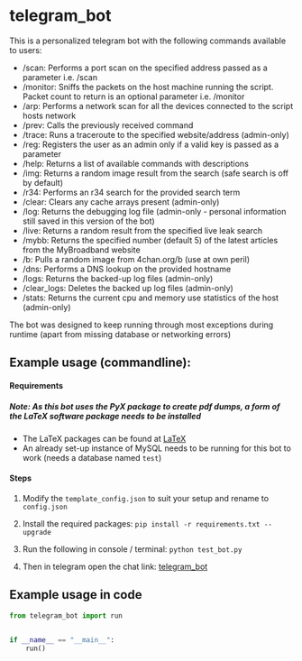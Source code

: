 # telegram_bot

This is a personalized telegram bot with the following commands available to users: 

- /scan: Performs a port scan on the specified address passed as a parameter i.e. /scan <ip address>
- /monitor: Sniffs the packets on the host machine running the script. Packet count to return is an optional parameter i.e. /monitor <number>
- /arp: Performs a network scan for all the devices connected to the script hosts network
- /prev: Calls the previously received command
- /trace: Runs a traceroute to the specified website/address (admin-only)
- /reg: Registers the user as an admin only if a valid key is passed as a parameter
- /help: Returns a list of available commands with descriptions
- /img: Returns a random image result from the search (safe search is off by default)
- /r34: Performs an r34 search for the provided search term
- /clear: Clears any cache arrays present (admin-only)
- /log: Returns the debugging log file (admin-only - personal information still saved in this version of the bot)
- /live: Returns a random result from the specified live leak search
- /mybb: Returns the specified number (default 5) of the latest articles from the MyBroadband website
- /b: Pulls a random image from 4chan.org/b (use at own peril)
- /dns: Performs a DNS lookup on the provided hostname
- /logs: Returns the backed-up log files (admin-only)
- /clear_logs: Deletes the backed up log files (admin-only)
- /stats: Returns the current cpu and memory use statistics of the host (admin-only)

The bot was designed to keep running through most exceptions during runtime (apart from missing database or networking errors)

## Example usage (commandline): 

#### Requirements
##### Note: As this bot uses the PyX package to create pdf dumps, a form of the LaTeX software package needs to be installed
- The LaTeX packages can be found at [LaTeX](https://www.latex-project.org/get/#tex-distributions)
- An already set-up instance of MySQL needs to be running for this bot to work (needs a database named `test`)

#### Steps
1. Modify the `template_config.json` to suit your setup and rename to `config.json`

2. Install the required packages: `pip install -r requirements.txt --upgrade`

3. Run the following in console / terminal: `python test_bot.py`

4. Then in telegram open the chat link: [telegram_bot](https://t.me/thotman_test_bot)

## Example usage in code
```python
from telegram_bot import run


if __name__ == "__main__":
    run()

```